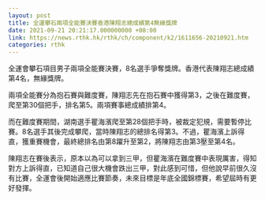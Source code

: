 ```yaml
---
layout: post
title: 全運攀石兩項全能賽決賽香港陳翔志總成績第4無緣獎牌
date: 2021-09-21 20:21:17.000000000 +08:00
link: https://news.rthk.hk/rthk/ch/component/k2/1611656-20210921.htm
categories: rthk
---
```


全運會攀石項目男子兩項全能賽決賽，8名選手爭奪獎牌。香港代表陳翔志總成績第4名，無緣獎牌。

兩項全能賽分為抱石賽與難度賽，陳翔志先在抱石賽中獲得第3，之後在難度賽，爬至第30個把手，排名第5。兩項賽事總成績排第4。

而在難度賽期間，湖南選手瞿海濱爬至第28個把手時，被裁定犯規，需要暫停比賽。8名選手其後完成攀爬，當時陳翔志的總排名得第3。不過，瞿海濱上訴得直，獲重賽機會，最終總排名由第8躍升至第2，將陳翔志由第3壓至第4名。

陳翔志在賽後表示，原本以為可以拿到三甲，但瞿海濱在難度賽中表現厲害，得知對方上訴得直，已知道自己很大機會跌出三甲，對此感到可惜，但他說早前很久沒有比賽，全運會後開始適應比賽節奏，未來目標是年底全國錦標賽，希望屆時有更好發揮。
